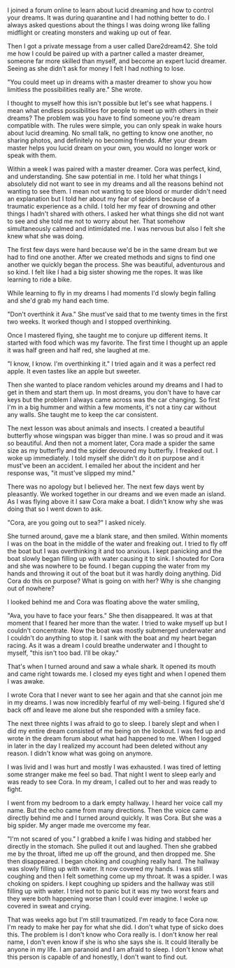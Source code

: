 I joined a forum online to learn about lucid dreaming and how to control your dreams. It was during quarantine and I had nothing better to do. I always asked questions about the things I was doing wrong like falling midflight or creating monsters and waking up out of fear.

Then I got a private message from a user called Dare2dream42. She told me how I could be paired up with a partner called a master dreamer, someone far more skilled than myself, and become an expert lucid dreamer. Seeing as she didn't ask for money I felt I had nothing to lose.

"You could meet up in dreams with a master dreamer to show you how limitless the possibilities really are." She wrote.

I thought to myself how this isn't possible but let's see what happens. I mean what endless possibilities for people to meet up with others in their dreams? The problem was you have to find someone you're dream compatible with. The rules were simple, you can only speak in wake hours about lucid dreaming. No small talk, no getting to know one another, no sharing photos, and definitely no becoming friends. After your dream master helps you lucid dream on your own, you would no longer work or speak with them.

Within a week I was paired with a master dreamer. Cora was perfect, kind, and understanding. She saw potential in me. I told her what things I absolutely did not want to see in my dreams and all the reasons behind not wanting to see them. I mean not wanting to see blood or murder didn't need an explanation but I told her about my fear of spiders because of a traumatic experience as a child. I told her my fear of drowning and other things I hadn't shared with others. I asked her what things she did not want to see and she told me not to worry about her. That somehow simultaneously calmed and intimidated me. I was nervous but also I felt she knew what she was doing.

The first few days were hard because we'd be in the same dream but we had to find one another. After we created methods and signs to find one another we quickly began the process. She was beautiful, adventurous and so kind. I felt like I had a big sister showing me the ropes. It was like learning to ride a bike.

While learning to fly in my dreams I had moments I'd slowly begin falling and she'd grab my hand each time.

"Don't overthink it Ava." She must've said that to me twenty times in the first two weeks. It worked though and I stopped overthinking.

Once I mastered flying, she taught me to conjure up different items. It started with food which was my favorite. The first time I thought up an apple it was half green and half red, she laughed at me.

"I know, I know. I'm overthinking it." I tried again and it was a perfect red apple. It even tastes like an apple but sweeter.

Then she wanted to place random vehicles around my dreams and I had to get in them and start them up. In most dreams, you don't have to have car keys but the problem I always came across was the car changing. So first I'm in a big hummer and within a few moments, it's not a tiny car without any walls. She taught me to keep the car consistent.

The next lesson was about animals and insects. I created a beautiful butterfly whose wingspan was bigger than mine. I was so proud and it was so beautiful. And then not a moment later, Cora made a spider the same size as my butterfly and the spider devoured my butterfly. I freaked out. I woke up immediately. I told myself she didn't do it on purpose and it must've been an accident. I emailed her about the incident and her response was, "it must've slipped my mind."

There was no apology but I believed her. The next few days went by pleasantly. We worked together in our dreams and we even made an island. As I was flying above it I saw Cora make a boat. I didn't know why she was doing that so I went down to ask. 

"Cora, are you going out to sea?" I asked nicely.

She turned around, gave me a blank stare, and then smiled. Within moments I was on the boat in the middle of the water and freaking out. I tried to fly off the boat but I was overthinking it and too anxious. I kept panicking and the boat slowly began filling up with water causing it to sink. I shouted for Cora and she was nowhere to be found. I began cupping the water from my hands and throwing it out of the boat but it was hardly doing anything. Did Cora do this on purpose? What is going on with her? Why is she changing out of nowhere?

I looked behind me and Cora was floating above the water smiling,

"Ava, you have to face your fears." She then disappeared. It was at that moment that I feared her more than the water. I tried to wake myself up but I couldn't concentrate. Now the boat was mostly submerged underwater and I couldn't do anything to stop it. I sank with the boat and my heart began racing. As it was a dream I could breathe underwater and I thought to myself, "this isn't too bad. I'll be okay."

That's when I turned around and saw a whale shark. It opened its mouth and came right towards me. I closed my eyes tight and when I opened them I was awake. 

I wrote Cora that I never want to see her again and that she cannot join me in my dreams. I was now incredibly fearful of my well-being. I figured she'd back off and leave me alone but she responded with a smiley face.

The next three nights I was afraid to go to sleep. I barely slept and when I did my entire dream consisted of me being on the lookout. I was fed up and wrote in the dream forum about what had happened to me. When I logged in later in the day I realized my account had been deleted without any reason. I didn't know what was going on anymore. 

I was livid and I was hurt and mostly I was exhausted. I was tired of letting some stranger make me feel so bad. That night I went to sleep early and was ready to see Cora. In my dream, I called out to her and was ready to fight.

I went from my bedroom to a dark empty hallway. I heard her voice call my name. But the echo came from many directions. Then the voice came directly behind me and I turned around quickly. It was Cora. But she was a big spider. My anger made me overcome my fear.

"I'm not scared of you." I grabbed a knife I was hiding and stabbed her directly in the stomach. She pulled it out and laughed. Then she grabbed me by the throat, lifted me up off the ground, and then dropped me. She then disappeared. I began choking and coughing really hard. The hallway was slowly filling up with water. It now covered my hands. I was still coughing and then I felt something come up my throat. It was a spider. I was choking on spiders. I kept coughing up spiders and the hallway was still filling up with water. I tried not to panic but it was my two worst fears and they were both happening worse than I could ever imagine. I woke up covered in sweat and crying. 

That was weeks ago but I'm still traumatized. I'm ready to face Cora now. I'm ready to make her pay for what she did. I don't what type of sicko does this. The problem is I don't know who Cora really is. I don't know her real name, I don't even know if she is who she says she is. It could literally be anyone in my life. I am paranoid and I am afraid to sleep. I don't know what this person is capable of and honestly, I don't want to find out.